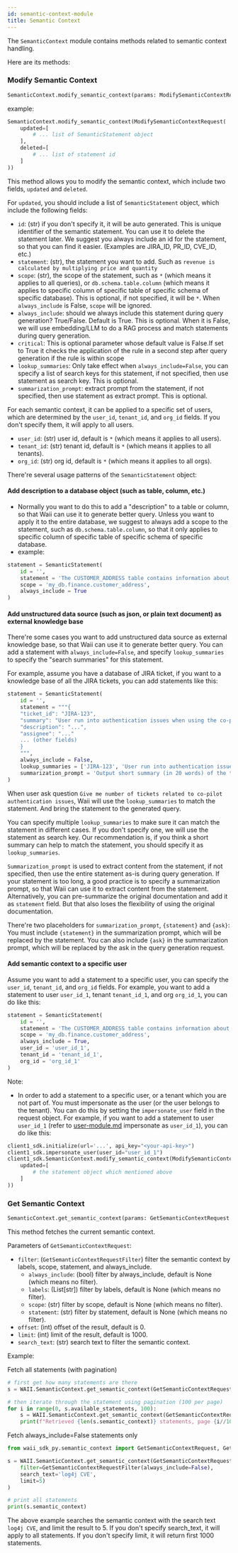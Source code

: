 ```yaml
---
id: semantic-context-module
title: Semantic Context
---
```


The `SemanticContext` module contains methods related to semantic context handling.

Here are its methods:

### Modify Semantic Context

```python
SemanticContext.modify_semantic_context(params: ModifySemanticContextRequest) -> ModifySemanticContextResponse
```

example:
```python
SemanticContext.modify_semantic_context(ModifySemanticContextRequest(
    updated=[
        # ... list of SemanticStatement object
    ],
    deleted=[
        # ... list of statement id
    ]
))
```

This method allows you to modify the semantic context, which include two fields, `updated` and `deleted`.

For `updated`, you should include a list of `SemanticStatement` object, which include the following fields:

- `id`: (str) if you don't specify it, it will be auto generated. This is unique identifier of the semantic statement. You can use it to delete the statement later. We suggest you always include an id for the statement, so that you can find it easier. (Examples are JIRA_ID, PR_ID, CVE_ID, etc.)
- `statement`: (str), the statement you want to add. Such as `revenue is calculated by multiplying price and quantity`
- `scope`: (str), the scope of the statement, such as `*` (which means it applies to all queries), or `db.schema.table.column` (which means it applies to specific column of specific table of specific schema of specific database). This is optional, if not specified, it will be `*`. When `always_include` is False, `scope` will be ignored.
- `always_include`: should we always include this statement during query generation? True/False. Default is True. This is optional. When it is False, we will use embedding/LLM to do a RAG process and match statements during query generation.
- `critical`: This is optional parameter whose default value is False.If set to True it checks the application of the rule in a second step after query generation if the rule is within scope
- `lookup_summaries`: Only take effect when `always_include=False`, you can specify a list of search keys for this statement, if not specified, then use statement as search key. This is optional.
- `summarization_prompt`: extract prompt from the statement, if not specified, then use statement as extract prompt. This is optional.

For each semantic context, it can be applied to a specific set of users, which are determined by the `user_id`, `tenant_id`, and `org_id` fields. If you don't specify them, it will apply to all users.
- `user_id`: (str) user id, default is `*` (which means it applies to all users).
- `tenant_id`: (str) tenant id, default is `*` (which means it applies to all tenants).
- `org_id`: (str) org id, default is `*` (which means it applies to all orgs).

There're several usage patterns of the `SemanticStatement` object:

#### Add description to a database object (such as table, column, etc.)
- Normally you want to do this to add a "description" to a table or column, so that Waii can use it to generate better query. Unless you want to apply it to the entire database, we suggest to always add a scope to the statement, such as `db.schema.table.column`, so that it only applies to specific column of specific table of specific schema of specific database.
- example: 
```python
statement = SemanticStatement(
    id = '',
    statement = 'The CUSTOMER_ADDRESS table contains information about the addresses of customers. It includes details such as address ID, city, country, ... This table can be used to retrieve customer addresses for various purposes, such as shipping, billing, or demographic analysis.',
    scope = 'my_db.finance.customer_address',
    always_include = True
)
```

#### Add unstructured data source (such as json, or plain text document) as external knowledge base

There're some cases you want to add unstructured data source as external knowledge base, so that Waii can use it to generate better query. You can add a statement with `always_include=False`, and specify `lookup_summaries` to specify the "search summaries" for this statement.

For example, assume you have a database of JIRA ticket, if you want to a knowledge base of all the JIRA tickets, you can add statements like this:

```python
statement = SemanticStatement(
    id = '',
    statement = """{
    "ticket_id": "JIRA-123",
    "summary": "User run into authentication issues when using the co-pilot feature",
    "description": "...",
    "assignee": "..."
    ... (other fields)
    }
    """,
    always_include = False,
    lookup_summaries = ['JIRA-123', 'User run into authentication issues when using the auto-pilot feature'],
    summarization_prompt = 'Output short summary (in 20 words) of the ticket ```{statement}```:'
)
```

When user ask question `Give me number of tickets related to co-pilot authentication issues`, Waii will use the `lookup_summaries` to match the statement. And bring the statement to the generated query.

You can specify multiple `lookup_summaries` to make sure it can match the statement in different cases. If you don't specify one, we will use the statement as search key. Our recommendation is, if you think a short summary can help to match the statement, you should specify it as `lookup_summaries`.

`Summarization_prompt` is used to extract content from the statement, if not specified, then use the entire statement as-is during query generation. If your statement is too long, a good practice is to specify a summarization prompt, so that Waii can use it to extract content from the statement. Alternatively, you can pre-summarize the original documentation and add it as `statement` field. But that also loses the flexibility of using the original documentation. 

There're two placeholders for `summarization_prompt`, `{statement}` and `{ask}`: You must include `{statement}` in the summarization prompt, which will be replaced by the statement. You can also include `{ask}` in the summarization prompt, which will be replaced by the ask in the query generation request.

#### Add semantic context to a specific user

Assume you want to add a statement to a specific user, you can specify the `user_id`, `tenant_id`, and `org_id` fields. For example, you want to add a statement to user `user_id_1`, tenant `tenant_id_1`, and org `org_id_1`, you can do like this:

```python
statement = SemanticStatement(
    id = '',
    statement = 'The CUSTOMER_ADDRESS table contains information about the addresses of customers. It includes details such as address ID, city, country, ... This table can be used to retrieve customer addresses for various purposes, such as shipping, billing, or demographic analysis.',
    scope = 'my_db.finance.customer_address',
    always_include = True,
    user_id = 'user_id_1',
    tenant_id = 'tenant_id_1',
    org_id = 'org_id_1'
)
```

Note:
- In order to add a statement to a specific user, or a tenant which you are not part of. You must impersonate as the user (or the user belongs to the tenant). You can do this by setting the `impersonate_user` field in the request object. For example, if you want to add a statement to user `user_id_1` (refer to [user-module.md](user-module.md) impersonate as `user_id_1`), you can do like this:

```python
client1_sdk.initialize(url='...', api_key="<your-api-key>")
client1_sdk.impersonate_user(user_id="user_id_1")
client1_sdk.SemanticContext.modify_semantic_context(ModifySemanticContextRequest(
    updated=[
        # the statement object which mentioned above
    ]
))
```

### Get Semantic Context

```python
SemanticContext.get_semantic_context(params: GetSemanticContextRequest = GetSemanticContextRequest()) -> GetSemanticContextResponse
```

This method fetches the current semantic context.

Parameters of `GetSemanticContextRequest`:
- `filter`: (`GetSemanticContextRequestFilter`) filter the semantic context by labels, scope, statement, and always_include.
  - `always_include`: (bool) filter by always_include, default is None (which means no filter).
  - `labels`: (List[str]) filter by labels, default is None (which means no filter).
  - `scope`: (str) filter by scope, default is None (which means no filter).
  - `statement`: (str) filter by statement, default is None (which means no filter).
- `offset`: (int) offset of the result, default is 0.
- `limit`: (int) limit of the result, default is 1000.
- `search_text`: (str) search text to filter the semantic context.

Example: 

Fetch all statements (with pagination)
```python
# first get how many statements are there
s = WAII.SemanticContext.get_semantic_context(GetSemanticContextRequest(filter=GetSemanticContextRequestFilter(), limit=0))

# then iterate through the statement using pagination (100 per page)
for i in range(0, s.available_statements, 100):
    s = WAII.SemanticContext.get_semantic_context(GetSemanticContextRequest(filter=GetSemanticContextRequestFilter(), limit=100, offset=i))
    print(f"Retrieved {len(s.semantic_context)} statements, page {i//100+1}, remaining pages {s.available_statements//100 - i//100}")
```

Fetch always_include=False statements only
```python
from waii_sdk_py.semantic_context import GetSemanticContextRequest, GetSemanticContextRequestFilter

s = WAII.SemanticContext.get_semantic_context(GetSemanticContextRequest(
    filter=GetSemanticContextRequestFilter(always_include=False),
    search_text='log4j CVE', 
    limit=5)
)

# print all statements
print(s.semantic_context)
```

The above example searches the semantic context with the search text `log4j CVE`, and limit the result to 5. If you don't specify search_text, it will apply to all statements. If you don't specify limit, it will return first 1000 statements.
